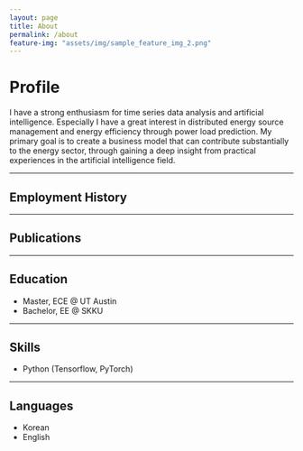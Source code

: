 ```yaml
---
layout: page
title: About
permalink: /about
feature-img: "assets/img/sample_feature_img_2.png"
---
```


# Profile

I have a strong enthusiasm for time series data analysis and artificial intelligence. Especially I have a great interest in distributed energy source management and energy efficiency through power load prediction.
My primary goal is to create a business model that can contribute substantially to the energy sector, through gaining a deep insight from practical experiences in the artificial intelligence field.

---

## Employment History

---

## Publications

---

## Education
- Master, ECE @ UT Austin
- Bachelor, EE @ SKKU

---

## Skills
- Python (Tensorflow, PyTorch)

---

## Languages
- Korean
- English